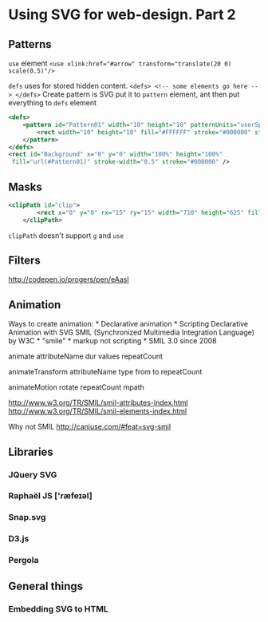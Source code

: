 # Using SVG for web-design. Part 2

## Patterns
`use` element `<use xlink:href="#arrow" transform="translate(20 0) scale(0.5)"/>`

`defs` uses for stored hidden content.
`<defs> <!-- some elements go here --> </defs>`
Create pattern is SVG put it to `pattern` element, ant then put everything to `defs` element

```xml
<defs>
    <pattern id="Pattern01" width="10" height="10" patternUnits="userSpaceOnUse"> <!-- userSpaceOnUse | objectBoundingBox -->
        <rect width="10" height="10" fill="#FFFFFF" stroke="#000000" stroke-width="0.1"/>
    </pattern>
</defs>
<rect id="Background" x="0" y="0" width="100%" height="100%"
 fill="url(#Pattern01)" stroke-width="0.5" stroke="#000000" />
```

## Masks
```xml
<clipPath id="clip">
        <rect x="0" y="0" rx="15" ry="15" width="710" height="625" fill="none" stroke="#000" stroke-width="0"/>
    </clipPath>
```
`clipPath` doesn't support `g` and `use`
## Filters

http://codepen.io/progers/pen/eAasl

## Animation
Ways to create animation:
    * Declarative animation
    * Scripting
Declarative Animation with SVG
SMIL (Synchronized Multimedia Integration Language) by W3C
    * "smile"
    * markup not scripting
    * SMIL 3.0 since 2008

animate
    attributeName
    dur
    values
    repeatCount

animateTransform
    attributeName
    type
    from
    to
    repeatCount

animateMotion
    rotate
    repeatCount
    mpath


http://www.w3.org/TR/SMIL/smil-attributes-index.html
http://www.w3.org/TR/SMIL/smil-elements-index.html

Why not SMIL
http://caniuse.com/#feat=svg-smil




## Libraries

### JQuery SVG

### Raphaël JS ['ræfeɪəl]

### Snap.svg

### D3.js

### Pergola

## General things

### Embedding SVG to HTML
